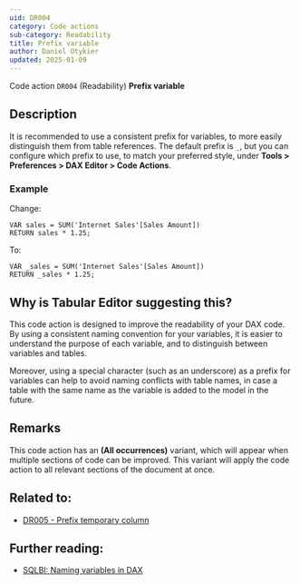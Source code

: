 ```yaml
---
uid: DR004
category: Code actions
sub-category: Readability
title: Prefix variable
author: Daniel Otykier
updated: 2025-01-09
---
```


Code action `DR004` (Readability) **Prefix variable**

## Description

It is recommended to use a consistent prefix for variables, to more easily distinguish them from table references. The default prefix is `_`, but you can configure which prefix to use, to match your preferred style, under **Tools > Preferences > DAX Editor > Code Actions**.

### Example

Change:
```dax
VAR sales = SUM('Internet Sales'[Sales Amount])
RETURN sales * 1.25;
```
To:
```dax
VAR _sales = SUM('Internet Sales'[Sales Amount])
RETURN _sales * 1.25;
```

## Why is Tabular Editor suggesting this?

This code action is designed to improve the readability of your DAX code. By using a consistent naming convention for your variables, it is easier to understand the purpose of each variable, and to distinguish between variables and tables.

Moreover, using a special character (such as an underscore) as a prefix for variables can help to avoid naming conflicts with table names, in case a table with the same name as the variable is added to the model in the future.

## Remarks

This code action has an **(All occurrences)** variant, which will appear when multiple sections of code can be improved. This variant will apply the code action to all relevant sections of the document at once.

## Related to:

- [DR005 - Prefix temporary column](xref:DR005)

## Further reading:

- [SQLBI: Naming variables in DAX](https://www.sqlbi.com/blog/marco/2019/01/15/naming-variables-in-dax/)
